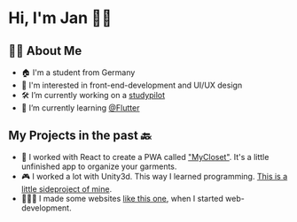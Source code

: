 # Hi, I'm Jan 👋🏻
## 🧑🏼 About Me
- 🏠 I'm a student from Germany
- 🧠 I'm interested in front-end-development and UI/UX design
- 🛠️ I’m currently working on a [studypilot](https://www.studypilot.app)
- 🌱 I’m currently learning [@Flutter](https://github.com/flutter)

## My Projects in the past 🔙

- 👖 I worked with React to create a PWA called ["MyCloset"](https://github.com/ATJanKaczmarek/todo-teams-app). It's a little unfinished app to organize your garments.
- 🎮 I worked a lot with Unity3d. This way I learned programming. [This is a little sideproject of mine](https://github.com/ATJanKaczmarek/airport-idle-game).
- 🧑🏼‍💻 I made some websites [like this one](https://atjankaczmarek.github.io/pizzaria-concept/), when I started web-development.
